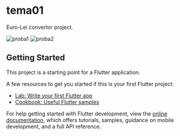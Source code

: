 # tema01

Euro-Lei convertor project.

![proba1](https://user-images.githubusercontent.com/45739581/230049549-076e0867-2a96-4a3a-ac4e-b98c5bbfa3ce.PNG)
![proba2](https://user-images.githubusercontent.com/45739581/230049566-8c7f98b0-27f3-42fe-aae0-907b396fe523.PNG)


## Getting Started

This project is a starting point for a Flutter application.

A few resources to get you started if this is your first Flutter project:

- [Lab: Write your first Flutter app](https://docs.flutter.dev/get-started/codelab)
- [Cookbook: Useful Flutter samples](https://docs.flutter.dev/cookbook)

For help getting started with Flutter development, view the
[online documentation](https://docs.flutter.dev/), which offers tutorials,
samples, guidance on mobile development, and a full API reference.
